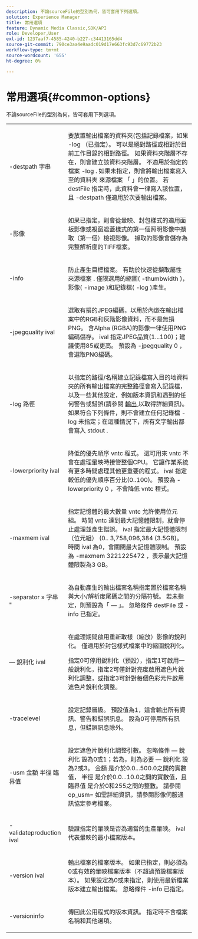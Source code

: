 ```yaml
---
description: 不論sourceFile的型別為何，皆可套用下列選項。
solution: Experience Manager
title: 常用選項
feature: Dynamic Media Classic,SDK/API
role: Developer,User
exl-id: 1237aaf7-4585-4240-b227-c34413165dd4
source-git-commit: 790ce3aa4e9aadc019d17e663fc93d7c69772b23
workflow-type: tm+mt
source-wordcount: '655'
ht-degree: 0%

---
```


# 常用選項{#common-options}

不論sourceFile的型別為何，皆可套用下列選項。

<table id="simpletable_3BFC3737C891411D84405CEEF6B19542"> 
 <tr class="strow"> 
  <td class="stentry"> <p> <span class="codeph"> -destpath <span class="varname"> 字串 </span> </span> </p> </td> 
  <td class="stentry"> <p>要放置輸出檔案的資料夾(包括記錄檔案，如果 <span class="codeph"> -log </span> （已指定）。 可以是絕對路徑或相對於目前工作目錄的相對路徑。 如果資料夾階層不存在，則會建立該資料夾階層。 不適用於指定的檔案 <span class="codeph"> -log </span>. 如果未指定，則會將輸出檔案寫入至的資料夾 <span class="varname"> 來源檔案 </span> 「 」的位置。 若 <span class="varname"> destFile </span> 指定時，此資料會一律寫入該位置，且 <span class="codeph"> -destpath </span> 僅適用於次要輸出檔案。 </p> </td> 
 </tr> 
 <tr class="strow"> 
  <td class="stentry"> <p> <span class="codeph"> -影像 </span> </p> </td> 
  <td class="stentry"> <p>如果已指定，則會從暈映、封包樣式的適用面板影像或視窗遮蓋樣式的第一個照明影像中擷取（第一個）檢視影像。 擷取的影像會儲存為完整解析度的TIFF檔案。 </p> </td> 
 </tr> 
 <tr class="strow"> 
  <td class="stentry"> <p> <span class="codeph"> -info </span> </p> </td> 
  <td class="stentry"> <p>防止產生目標檔案。 有助於快速從擷取屬性 <span class="varname"> 來源檔案 </span>. 僅限選用的縮圖( <span class="codeph"> -thumbwidth </span>)，影像( <span class="codeph"> -image </span>)和記錄檔( <span class="codeph"> -log </span>)產生。 </p> </td> 
 </tr> 
 <tr class="strow"> 
  <td class="stentry"> <p> <span class="codeph"> -jpegquality <span class="varname"> ival </span> </span> </p> </td> 
  <td class="stentry"> <p>選取有損的JPEG編碼，以用於內嵌在輸出檔案中的RGB和灰階影像資料，而不是無損PNG。 含Alpha (RGBA)的影像一律使用PNG編碼儲存。 <span class="varname"> ival </span> 指定JPEG品質(1...100)；建議使用85或更高。 預設為 <span class="codeph"> -jpegquality 0 </span>，會選取PNG編碼。 </p> </td> 
 </tr> 
 <tr class="strow"> 
  <td class="stentry"> <p> <span class="codeph"> -log <span class="varname"> 路徑 </span> </span> </p> </td> 
  <td class="stentry"> <p>以指定的路徑/名稱建立記錄檔寫入目的地資料夾的所有輸出檔案的完整路徑會寫入記錄檔，以及一些其他設定，例如版本資訊和遇到的任何警告或錯誤(請參閱 <a href="../../../../ir-api/vntc/utilities/c-ir-vignette-converter-vntc/r-ir-output.md#reference-c51e30b721eb416bb646089f0ac045c5" type="reference" format="dita" scope="local"> 輸出 </a> 以取得詳細資訊)。 如果符合下列條件，則不會建立任何記錄檔 <span class="codeph"> -log </span> 未指定；在這種情況下，所有文字輸出都會寫入 <span class="codeph"> stdout </span>. </p> </td> 
 </tr> 
 <tr class="strow"> 
  <td class="stentry"> <p> <span class="codeph"> -lowerpriority <span class="varname"> ival </span> </span> </p> </td> 
  <td class="stentry"> <p>降低的優先順序 <span class="filepath"> vntc </span> 程式。 這可用來 <span class="filepath"> vntc </span> 不會在處理暈映時接管整個CPU。 它讓作業系統有更多時間處理其他更重要的程式。 <span class="varname"> ival </span> 指定較低的優先順序百分比(0..100)。 預設為 <span class="codeph"> -lowerpriority 0 </span>，不會降低 <span class="filepath"> vntc </span> 程式。 </p> </td> 
 </tr> 
 <tr class="strow"> 
  <td class="stentry"> <p> <span class="codeph"> -maxmem <span class="varname"> ival </span> </span> </p> </td> 
  <td class="stentry"> <p>指定記憶體的最大數量 <span class="filepath"> vntc </span> 允許使用位元組。 時間 <span class="filepath"> vntc </span> 達到最大記憶體限制，就會停止處理並產生錯誤。 <span class="varname"> ival </span> 指定最大記憶體限制（位元組） (0.. 3,758,096,384 (3.5GB)。 時間 <span class="varname"> ival </span> 為0，會關閉最大記憶體限制。 預設為 <span class="codeph"> -maxmem 3221225472 </span>，表示最大記憶體限製為3 GB。 </p> </td> 
 </tr> 
 <tr class="strow"> 
  <td class="stentry"> <p> <span class="codeph"> -separator » <span class="varname"> 字串 </span>" </span> </p> </td> 
  <td class="stentry"> <p>為自動產生的輸出檔案名稱指定置於檔案名稱與大小/解析度尾碼之間的分隔符號。 若未指定，則預設為「 — 」。 忽略條件 <span class="varname"> destFile </span> 或 <span class="codeph"> -info </span> 已指定。 </p> </td> 
 </tr> 
 <tr class="strow"> 
  <td class="stentry"> <p> <span class="codeph">  — 銳利化 <span class="varname"> ival </span> </span> </p> </td> 
  <td class="stentry"> <p>在處理期間啟用重新取樣（縮放）影像的銳利化。 僅適用於封包樣式檔案中的縮圖銳利化。 </p> <p>指定0可停用銳利化（預設），指定1可啟用一般銳利化，指定2可僅針對亮度啟用遮色片銳利化調整，或指定3可針對每個色彩元件啟用遮色片銳利化調整。 </p> </td> 
 </tr> 
 <tr class="strow"> 
  <td class="stentry"> <p> <span class="codeph"> -tracelevel </span> </p> </td> 
  <td class="stentry"> <p>設定記錄層級。 預設值為1，這會輸出所有資訊、警告和錯誤訊息。 設為0可停用所有訊息，但錯誤訊息除外。 </p> </td> 
 </tr> 
 <tr class="strow"> 
  <td class="stentry"> <p> <span class="codeph"> -usm <span class="varname"> 金額 </span> <span class="varname"> 半徑 </span> <span class="varname"> 臨界值 </span> </span> </p> </td> 
  <td class="stentry"> <p>設定遮色片銳利化調整引數。 忽略條件 <span class="codeph">  — 銳利化 </span> 設為0或1；若為，則為必要 <span class="codeph">  — 銳利化 </span> 設為2或3。 <span class="varname"> 金額 </span> 是介於0.0...500.0之間的實數值， <span class="varname"> 半徑 </span> 是介於0.0...10.0之間的實數值，且 <span class="varname"> 臨界值 </span> 是介於0和255之間的整數。 請參閱 <span class="codeph"> op_usm= </span> 如需詳細資訊，請參閱影像伺服通訊協定參考檔案。 </p> </td> 
 </tr> 
 <tr class="strow"> 
  <td class="stentry"> <p> <span class="codeph"> -validateproduction <span class="varname"> ival </span> </span> </p> </td> 
  <td class="stentry"> <p>驗證指定的暈映是否為適當的生產暈映。 <span class="varname"> ival </span> 代表暈映的最小檔案版本。 </p> </td> 
 </tr> 
 <tr class="strow"> 
  <td class="stentry"> <p> <span class="codeph"> -version <span class="varname"> ival </span> </span> </p> </td> 
  <td class="stentry"> <p>輸出檔案的檔案版本。 如果已指定，則必須為0或有效的暈映檔案版本（不超過預設檔案版本）。 如果設定為0或未指定，則使用最新檔案版本建立輸出檔案。 忽略條件 <span class="codeph"> -info </span> 已指定。 </p> </td> 
 </tr> 
 <tr class="strow"> 
  <td class="stentry"> <p> <span class="codeph"> -versioninfo </span> </p> </td> 
  <td class="stentry"> <p>傳回此公用程式的版本資訊。 指定時不含檔案名稱和其他選項。 </p> </td> 
 </tr> 
</table>
